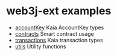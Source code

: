 # web3j-ext examples

- [accountKey](./accountKey) Kaia AccountKey types
- [contracts](./contracts) Smart contract usage
- [transactions](./transactions) Kaia transaction types
- [utils](./utils) Utility functions
